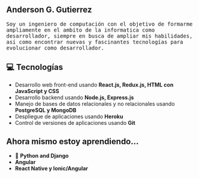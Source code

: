 <h2> Anderson G. Gutierrez</h2>

<samp>Soy un ingeniero de computación con el objetivo de formarme ampliamente en el ambito de la informatica como desarrollador, siempre en busca de ampliar mis habilidades, así como encontrar nuevas y fascinantes tecnologías para evolucionar como desarrollador.</samp>

## 💻 Tecnologías

- Desarrollo web front-end usando **React.js, Redux.js, HTML con JavaScript y CSS**
- Desarrollo backend usando **Node.js, Express.js**
- Manejo de bases de datos relacionales y no relacionales usando **PostgreSQL y MongoDB**
- Despliegue de aplicaciones usando **Heroku**
- Control de versiones de aplicaciones usando **Git**

## Ahora mismo estoy aprendiendo...

- :snake: **Python and Django**
- **Angular**
- **React Native y Ionic/Angular**
